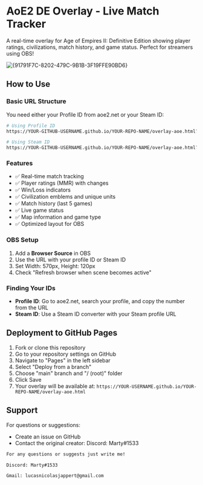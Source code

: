 # AoE2 DE Overlay - Live Match Tracker

A real-time overlay for Age of Empires II: Definitive Edition showing player ratings, civilizations, match history, and game status. Perfect for streamers using OBS!

![{91791F7C-8202-479C-9B1B-3F19FFE90BD6}](https://github.com/user-attachments/assets/e1e9bb26-c49e-46e1-bc8b-5e7b948c0380)

## How to Use

### Basic URL Structure

You need either your Profile ID from aoe2.net or your Steam ID:

```bash
# Using Profile ID
https://YOUR-GITHUB-USERNAME.github.io/YOUR-REPO-NAME/overlay-aoe.html?profileid=945834

# Using Steam ID
https://YOUR-GITHUB-USERNAME.github.io/YOUR-REPO-NAME/overlay-aoe.html?steamid=76561199094237242
```

### Features

-   ✅ Real-time match tracking
-   ✅ Player ratings (MMR) with changes
-   ✅ Win/Loss indicators
-   ✅ Civilization emblems and unique units
-   ✅ Match history (last 5 games)
-   ✅ Live game status
-   ✅ Map information and game type
-   ✅ Optimized layout for OBS

### OBS Setup

1. Add a **Browser Source** in OBS
2. Use the URL with your profile ID or Steam ID
3. Set Width: 570px, Height: 120px
4. Check "Refresh browser when scene becomes active"

### Finding Your IDs

-   **Profile ID**: Go to aoe2.net, search your profile, and copy the number from the URL
-   **Steam ID**: Use a Steam ID converter with your Steam profile URL

## Deployment to GitHub Pages

1. Fork or clone this repository
2. Go to your repository settings on GitHub
3. Navigate to "Pages" in the left sidebar
4. Select "Deploy from a branch"
5. Choose "main" branch and "/ (root)" folder
6. Click Save
7. Your overlay will be available at: `https://YOUR-USERNAME.github.io/YOUR-REPO-NAME/overlay-aoe.html`

## Support

For questions or suggestions:

-   Create an issue on GitHub
-   Contact the original creator: Discord: Marty#1533

```bash
For any questions or suggests just write me!

Discord: Marty#1533

Gmail: lucasnicolasjappert@gmail.com
```
